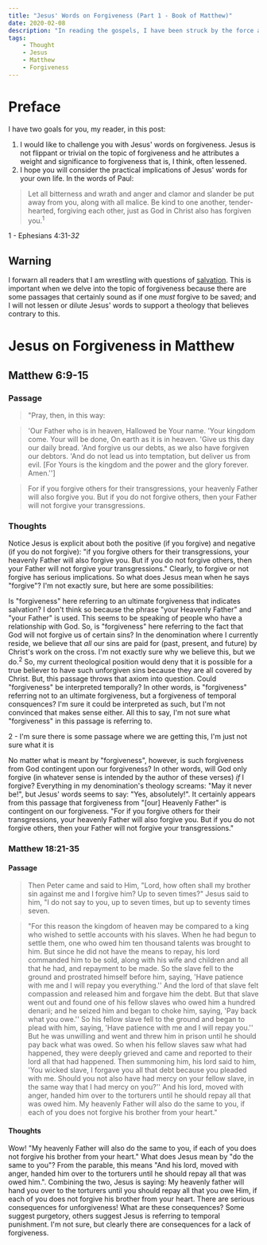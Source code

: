 ```yaml
---
title: "Jesus' Words on Forgiveness (Part 1 - Book of Matthew)"
date: 2020-02-08
description: "In reading the gospels, I have been struck by the force and power of Jesus' words, especially on the topic of forgiveness. In this post, I present some passages from the book of Matthew which discuss forgiveness."
tags:
    - Thought
    - Jesus
    - Matthew
    - Forgiveness
---
```


# Preface

I have two goals for you, my reader, in this post:

1. I would like to challenge you with Jesus' words on forgiveness. Jesus is not flippant or trivial on the topic of forgiveness and he attributes a weight and significance to forgiveness that is, I think, often lessened.
2. I hope you will consider the practical implications of Jesus' words for your own life. In the words of Paul:

  > Let all bitterness and wrath and anger and clamor and slander be put away from you, along with all malice. Be kind to one another, tender-hearted, forgiving each other, just as God in Christ also has forgiven you.<sup>1</sup>

<aside class="marginnote">
  <span class="noteNumber">1</span> - Ephesians 4:31-<i>32</i>
</aside>

## Warning

I forwarn all readers that I am wrestling with questions of [salvation](https://bible.hightower.space/tags/salvation/). This is important when we delve into the topic of forgiveness because there are some passages that certainly sound as if one *must* forgive to be saved; and I will not lessen or dilute Jesus' words to support a theology that believes contrary to this.

# Jesus on Forgiveness in Matthew

## Matthew 6:9-15

### Passage

> "Pray, then, in this way:

> 'Our Father who is in heaven,
Hallowed be Your name.
'Your kingdom come.
Your will be done,
On earth as it is in heaven.
'Give us this day our daily bread.
'And forgive us our debts, as we also have forgiven our debtors.
'And do not lead us into temptation, but deliver us from evil. [For Yours is the kingdom and the power and the glory forever. Amen.'']

> For if you forgive others for their transgressions, your heavenly Father will also forgive you. But if you do not forgive others, then your Father will not forgive your transgressions.

### Thoughts

Notice Jesus is explicit about both the positive (if you forgive) and negative (if you do not forgive): "if you forgive others for their transgressions, your heavenly Father will also forgive you. But if you do not forgive others, then your Father will not forgive your transgressions." Clearly, to forgive or not forgive has serious implications. So what does Jesus mean when he says "forgive"? I'm not exactly sure, but here are some possibilities:

Is "forgiveness" here referring to an ultimate forgiveness that indicates salvation? I don't think so because the phrase "your Heavenly Father" and "your Father" is used. This seems to be speaking of people who have a relationship with God. So, is "forgiveness" here referring to the fact that God will not forgive us of certain sins? In the denomination where I currently reside, we believe that *all* our sins are paid for (past, present, and future) by Christ's work on the cross. I'm not exactly sure why we believe this, but we do.<sup>2</sup> So, my current theological position would deny that it is possible for a true believer to have such unforgiven sins because they are all covered by Christ. But, this passage throws that axiom into question. Could "forgiveness" be interpreted temporally? In other words, is "forgiveness" referring not to an ultimate forgiveness, but a forgiveness of temporal consquences? I'm sure it could be interpreted as such, but I'm not convinced that makes sense either. All this to say, I'm not sure what "forgiveness" in this passage is referring to.

<aside class="marginnote">
  <span class="noteNumber">2</span> - I'm sure there is some passage where we are getting this, I'm just not sure what it is
</aside>

No matter what is meant by "forgiveness", however, is such forgiveness from God contingent upon our forgiveness? In other words, will God only forgive (in whatever sense is intended by the author of these verses) *if* I forgive? Everything in my denomination's theology screams: "May it never be!", but Jesus' words seems to say: "Yes, absolutely!". It certainly appears from this passage that forgiveness from "[our] Heavenly Father" is contingent on our forgiveness. "For if you forgive others for their transgressions, your heavenly Father will also forgive you. But if you do not forgive others, then your Father will not forgive your transgressions."

### Matthew 18:21-35

#### Passage

> Then Peter came and said to Him, "Lord, how often shall my brother sin against me and I forgive him? Up to seven times?" Jesus said to him, "I do not say to you, up to seven times, but up to seventy times seven.

> "For this reason the kingdom of heaven may be compared to a king who wished to settle accounts with his slaves. When he had begun to settle them, one who owed him ten thousand talents was brought to him. But since he did not have the means to repay, his lord commanded him to be sold, along with his wife and children and all that he had, and repayment to be made. So the slave fell to the ground and prostrated himself before him, saying, 'Have patience with me and I will repay you everything.'' And the lord of that slave felt compassion and released him and forgave him the debt. But that slave went out and found one of his fellow slaves who owed him a hundred denarii; and he seized him and began to choke him, saying, 'Pay back what you owe.'' So his fellow slave fell to the ground and began to plead with him, saying, 'Have patience with me and I will repay you.'' But he was unwilling and went and threw him in prison until he should pay back what was owed. So when his fellow slaves saw what had happened, they were deeply grieved and came and reported to their lord all that had happened. Then summoning him, his lord said to him, 'You wicked slave, I forgave you all that debt because you pleaded with me. Should you not also have had mercy on your fellow slave, in the same way that I had mercy on you?'' And his lord, moved with anger, handed him over to the torturers until he should repay all that was owed him. My heavenly Father will also do the same to you, if each of you does not forgive his brother from your heart."

#### Thoughts

Wow! "My heavenly Father will also do the same to you, if each of you does not forgive his brother from your heart." What does Jesus mean by "do the same to you"? From the parable, this means "And his lord, moved with anger, handed him over to the torturers until he should repay all that was owed him.". Combining the two, Jesus is saying: My heavenly father will hand you over to the torturers until you should repay all that you owe Him, if each of you does not forgive his brother from your heart. There are serious consequences for unforgiveness! What are these consequences? Some suggest purgetory, others suggest Jesus is referring to temporal punishment. I'm not sure, but clearly there are consequences for a lack of forgiveness.
